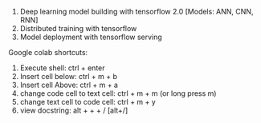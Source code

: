 
1. Deep learning model building with tensorflow 2.0 [Models: ANN, CNN, RNN]
2. Distributed training with tensorflow
3. Model deployment with tensorflow serving


Google colab shortcuts:

1. Execute shell: ctrl + enter
2. Insert cell below: ctrl + m + b
3. Insert cell Above: ctrl + m + a
4. change code cell to text cell: ctrl + m + m (or long press m)
5. change text cell to code cell: ctrl + m + y
6. view docstring: alt + + + / [alt+/]

